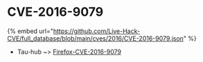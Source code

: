 # CVE-2016-9079
{% embed url="https://github.com/Live-Hack-CVE/full_database/blob/main/cves/2016/CVE-2016-9079.json" %}

* Tau-hub ~> [Firefox-CVE-2016-9079](https://www.alice-snow.ru/2016/database/cve-2016-9079/firefox-cve-2016-9079-tau-hub)
